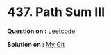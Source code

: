 # 437. Path Sum III


**Question on :** [Leetcode](https://leetcode.com/problems/path-sum-iii/)

**Solution on :** [My Git](https://github.com/AmanSilawat/Leetcode-Solutions/tree/master/Medium/Tree/437-Path-Sum-III/script.js)